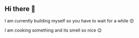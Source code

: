 ## Hi there 👋

I am currently building myself so you have to wait for a while 😊

I am cooking something and its smell so nice 😉
